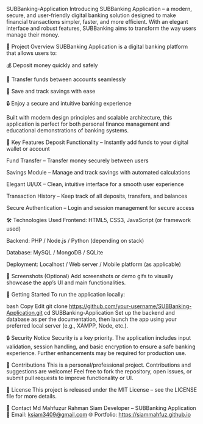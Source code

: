 SUBBanking-Application
Introducing SUBBanking Application – a modern, secure, and user-friendly digital banking solution designed to make financial transactions simpler, faster, and more efficient. With an elegant interface and robust features, SUBBanking aims to transform the way users manage their money.

📌 Project Overview
SUBBanking Application is a digital banking platform that allows users to:

💰 Deposit money quickly and safely

🔁 Transfer funds between accounts seamlessly

🏦 Save and track savings with ease

🔒 Enjoy a secure and intuitive banking experience

Built with modern design principles and scalable architecture, this application is perfect for both personal finance management and educational demonstrations of banking systems.

🌟 Key Features
Deposit Functionality – Instantly add funds to your digital wallet or account

Fund Transfer – Transfer money securely between users

Savings Module – Manage and track savings with automated calculations

Elegant UI/UX – Clean, intuitive interface for a smooth user experience

Transaction History – Keep track of all deposits, transfers, and balances

Secure Authentication – Login and session management for secure access

🛠️ Technologies Used
Frontend: HTML5, CSS3, JavaScript (or framework used)

Backend: PHP / Node.js / Python (depending on stack)

Database: MySQL / MongoDB / SQLite

Deployment: Localhost / Web server / Mobile platform (as applicable)

📱 Screenshots (Optional)
Add screenshots or demo gifs to visually showcase the app’s UI and main functionalities.

🚀 Getting Started
To run the application locally:

bash
Copy
Edit
git clone https://github.com/your-username/SUBBanking-Application.git
cd SUBBanking-Application
Set up the backend and database as per the documentation, then launch the app using your preferred local server (e.g., XAMPP, Node, etc.).

🔒 Security Notice
Security is a key priority. The application includes input validation, session handling, and basic encryption to ensure a safe banking experience. Further enhancements may be required for production use.

🙌 Contributions
This is a personal/professional project. Contributions and suggestions are welcome! Feel free to fork the repository, open issues, or submit pull requests to improve functionality or UI.

📄 License
This project is released under the MIT License – see the LICENSE file for more details.

💬 Contact
Md Mahfuzur Rahman Siam
Developer – SUBBanking Application
📧 Email: ksiam3409@gmail.com
🌐 Portfolio: https://siammahfuz.github.io
